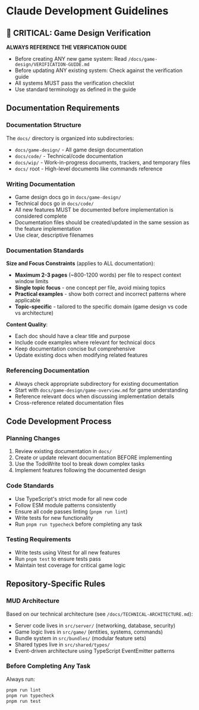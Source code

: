 # Claude Development Guidelines

## 🔴 CRITICAL: Game Design Verification

**ALWAYS REFERENCE THE VERIFICATION GUIDE**
- Before creating ANY new game system: Read `/docs/game-design/VERIFICATION-GUIDE.md`
- Before updating ANY existing system: Check against the verification guide
- All systems MUST pass the verification checklist
- Use standard terminology as defined in the guide

## Documentation Requirements

### Documentation Structure
The `docs/` directory is organized into subdirectories:
- `docs/game-design/` - All game design documentation
- `docs/code/` - Technical/code documentation
- `docs/wip/` - Work-in-progress documents, trackers, and temporary files
- `docs/` root - High-level documents like commands reference

### Writing Documentation
- Game design docs go in `docs/game-design/`
- Technical docs go in `docs/code/`
- All new features MUST be documented before implementation is considered complete
- Documentation files should be created/updated in the same session as the feature implementation
- Use clear, descriptive filenames

### Documentation Standards

**Size and Focus Constraints** (applies to ALL documentation):
- **Maximum 2-3 pages** (~800-1200 words) per file to respect context window limits
- **Single topic focus** - one concept per file, avoid mixing topics
- **Practical examples** - show both correct and incorrect patterns where applicable
- **Topic-specific** - tailored to the specific domain (game design vs code vs architecture)

**Content Quality**:
- Each doc should have a clear title and purpose
- Include code examples where relevant for technical docs
- Keep documentation concise but comprehensive
- Update existing docs when modifying related features

### Referencing Documentation
- Always check appropriate subdirectory for existing documentation
- Start with `docs/game-design/game-overview.md` for game understanding
- Reference relevant docs when discussing implementation details
- Cross-reference related documentation files

## Code Development Process

### Planning Changes
1. Review existing documentation in `docs/`
2. Create or update relevant documentation BEFORE implementing
3. Use the TodoWrite tool to break down complex tasks
4. Implement features following the documented design

### Code Standards
- Use TypeScript's strict mode for all new code
- Follow ESM module patterns consistently
- Ensure all code passes linting (`pnpm run lint`)
- Write tests for new functionality
- Run `pnpm run typecheck` before completing any task

### Testing Requirements
- Write tests using Vitest for all new features
- Run `pnpm test` to ensure tests pass
- Maintain test coverage for critical game logic

## Repository-Specific Rules

### MUD Architecture
Based on our technical architecture (see `/docs/TECHNICAL-ARCHITECTURE.md`):
- Server code lives in `src/server/` (networking, database, security)
- Game logic lives in `src/game/` (entities, systems, commands)
- Bundle system in `src/bundles/` (modular feature sets)
- Shared types live in `src/shared/types/`
- Event-driven architecture using TypeScript EventEmitter patterns

### Before Completing Any Task
Always run:
```bash
pnpm run lint
pnpm run typecheck
pnpm run test
```